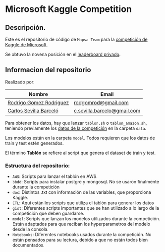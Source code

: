 # Microsoft Kaggle Competition

## Descripción.

Este es el repositorio de código de `Mapsa Team`  para la [competición de Kaggle de Microsoft](https://www.kaggle.com/c/microsoft-malware-prediction).

Se obtuvo la novena posición en el [leaderboard privado](https://www.kaggle.com/c/microsoft-malware-prediction/leaderboard).


## Informacion del repositorio

Realizado por:

| Nombre | Email |
| ---- | ---- |
| [Rodrigo Gomez Rodriguez](https://www.linkedin.com/in/rodrigo-gomez/)  | rodgomrod@gmail.com |
| [Carlos Sevilla Barceló](https://www.linkedin.com/in/carlos-sevilla-barceló/)  | c.sevilla.barcelo@gmail.com |


Para obtener los datos, hay que lanzar `tablon.sh` o `tablon_amazon.sh`, teniendo previamente los [datos de la competición](https://www.kaggle.com/c/microsoft-malware-prediction/data) en la carpeta `data`.

Los modelos están en la carpeta `model`. Todos requieren que los datos de train y test estén generados.

El término __Tablón__ se refiere al script que genera el dataset de train y test. 

### Estructura del repositorio:
- `AWS`: Scripts para lanzar el tablón en AWS.
- `bbdd`: Scripts para instalar postgre y mongosql. No se usaron finalmente durante la competición
- `doc`: Distintos .txt con información de las variables, que proporciona Kaggle.
- `ETL`: Aquí están los scripts que utiliza el tablón para generar los datos
- `gist`: Diferentes scripts importantes que se han utilizado a lo largo de la competición que deben guardarse.
- `model`: Scripts que lanzan los modelos utilizados durante la competición. Están adaptados para que reciban los hyperparametros del modelo desde la consola.
- `Notebooks`: Diferentes notebooks usados durante la competición. No están pensados para su lectura, debido a que no están todos bien documentados.


